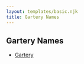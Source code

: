 ```yaml
---
layout: templates/basic.njk
title: Gartery Names
---
```

## Gartery Names
- [Gartery](/people/5/50554084)